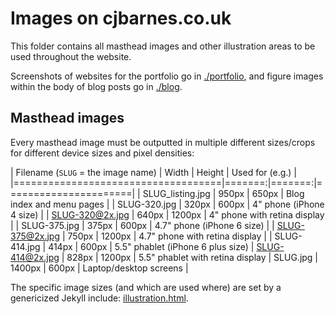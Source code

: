 Images on cjbarnes.co.uk
========================

This folder contains all masthead images and other illustration areas to be used throughout the website.

Screenshots of websites for the portfolio go in [./portfolio](portfolio/), and figure images within the body of blog posts go in [./blog](blog/).

## Masthead images

Every masthead image must be outputted in multiple different sizes/crops for different device sizes and pixel densities:

| Filename (`SLUG` = the image name) | Width  | Height | Used for (e.g.)      |
|====================================|=======:|=======:|======================|
| SLUG_listing.jpg                   |  950px |  650px | Blog index and menu pages |
| SLUG-320.jpg                       |  320px |  600px | 4" phone (iPhone 4 size) |
| SLUG-320@2x.jpg                    |  640px | 1200px | 4" phone with retina display |
| SLUG-375.jpg                       |  375px |  600px | 4.7" phone (iPhone 6 size) |
| SLUG-375@2x.jpg                    |  750px | 1200px | 4.7" phone with retina display |
| SLUG-414.jpg                       |  414px |  600px | 5.5" phablet (iPhone 6 plus size)
| SLUG-414@2x.jpg                    |  828px | 1200px | 5.5" phablet with retina display
| SLUG.jpg                           | 1400px |  600px | Laptop/desktop screens |

The specific image sizes (and which are used where) are set by a genericized Jekyll include: [illustration.html](//github.com/cjbarnes/cjbarnes.github.io/tree/master/_includes/illustration.html).
